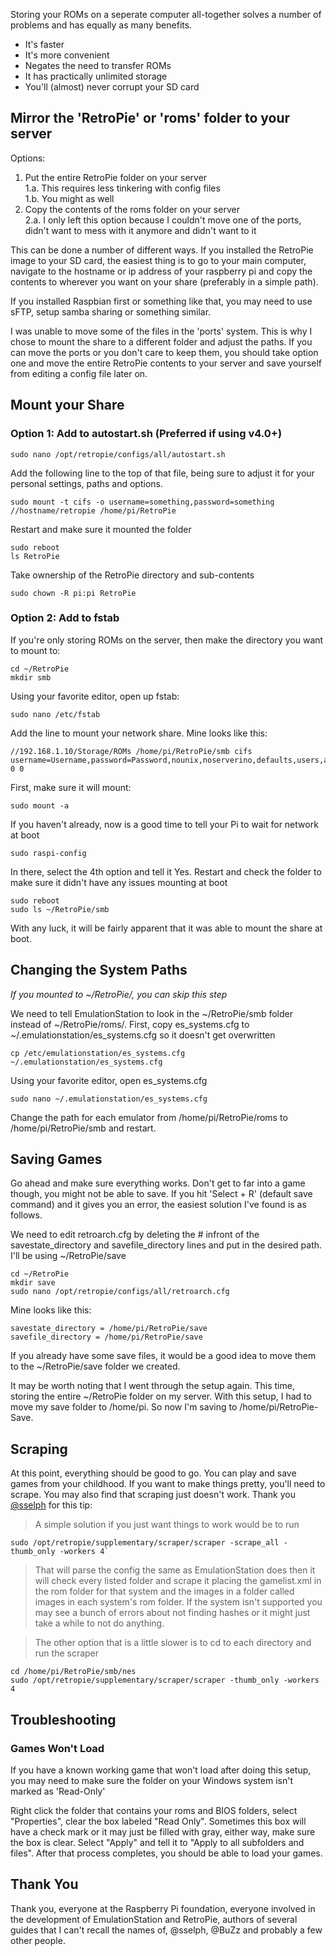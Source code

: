 Storing your ROMs on a seperate computer all-together solves a number of problems and has equally as many benefits.

* It's faster
* It's more convenient
* Negates the need to transfer ROMs
* It has practically unlimited storage
* You'll (almost) never corrupt your SD card

## Mirror the 'RetroPie' or 'roms' folder to your server

Options:  

1. Put the entire RetroPie folder on your server  
     1.a. This requires less tinkering with config files  
     1.b. You might as well  
2. Copy the contents of the roms folder on your server  
     2.a. I only left this option because I couldn't move one of the ports, didn't want to mess with it anymore and didn't want to it

This can be done a number of different ways. If you installed the RetroPie image to your SD card, the easiest thing is to go to your main computer, navigate to the hostname or ip address of your raspberry pi and copy the contents to wherever you want on your share (preferably in a simple path).

If you installed Raspbian first or something like that, you may need to use sFTP, setup samba sharing or something similar.

I was unable to move some of the files in the 'ports' system. This is why I chose to mount the share to a different folder and adjust the paths. If you can move the ports or you don't care to keep them, you should take option one and move the entire RetroPie contents to your server and save yourself from editing a config file later on.

## Mount your Share

### Option 1: Add to autostart.sh (Preferred if using v4.0+)

    sudo nano /opt/retropie/configs/all/autostart.sh

Add the following line to the top of that file, being sure to adjust it for your personal settings, paths and options.

    sudo mount -t cifs -o username=something,password=something //hostname/retropie /home/pi/RetroPie

Restart and make sure it mounted the folder

    sudo reboot
    ls RetroPie

Take ownership of the RetroPie directory and sub-contents

    sudo chown -R pi:pi RetroPie

### Option 2: Add to fstab

If you're only storing ROMs on the server, then make the directory you want to mount to:

    cd ~/RetroPie
    mkdir smb

Using your favorite editor, open up fstab:

    sudo nano /etc/fstab

Add the line to mount your network share. Mine looks like this:

    //192.168.1.10/Storage/ROMs /home/pi/RetroPie/smb cifs username=Username,password=Password,nounix,noserverino,defaults,users,auto 0 0

First, make sure it will mount:

    sudo mount -a

If you haven't already, now is a good time to tell your Pi to wait for network at boot

    sudo raspi-config

In there, select the 4th option and tell it Yes.
Restart and check the folder to make sure it didn't have any issues mounting at boot

    sudo reboot
    sudo ls ~/RetroPie/smb

With any luck, it will be fairly apparent that it was able to mount the share at boot.

## Changing the System Paths
_If you mounted to ~/RetroPie/, you can skip this step_

We need to tell EmulationStation to look in the ~/RetroPie/smb folder instead of ~/RetroPie/roms/.
First, copy es_systems.cfg to ~/.emulationstation/es_systems.cfg so it doesn't get overwritten

    cp /etc/emulationstation/es_systems.cfg ~/.emulationstation/es_systems.cfg

Using your favorite editor, open es_systems.cfg

    sudo nano ~/.emulationstation/es_systems.cfg

Change the path for each emulator from /home/pi/RetroPie/roms to /home/pi/RetroPie/smb and restart.

## Saving Games

Go ahead and make sure everything works. Don't get to far into a game though, you might not be able to save. If you hit 'Select + R' (default save command) and it gives you an error, the easiest solution I've found is as follows.

We need to edit retroarch.cfg by deleting the # infront of the savestate_directory and savefile_directory lines and put in the desired path. I'll be using ~/RetroPie/save

    cd ~/RetroPie
    mkdir save
    sudo nano /opt/retropie/configs/all/retroarch.cfg 

Mine looks like this:

    savestate_directory = /home/pi/RetroPie/save
    savefile_directory = /home/pi/RetroPie/save

If you already have some save files, it would be a good idea to move them to the ~/RetroPie/save folder we created.

It may be worth noting that I went through the setup again. This time, storing the entire ~/RetroPie folder on my server. With this setup, I had to move my save folder to /home/pi. So now I'm saving to /home/pi/RetroPie-Save.

## Scraping

At this point, everything should be good to go. You can play and save games from your childhood. If you want to make things pretty, you'll need to scrape. You may also find that scraping just doesn't work. Thank you [@sselph](https://retropie.org.uk/forum/user/sselph) for this tip:

> A simple solution if you just want things to work would be to run

    sudo /opt/retropie/supplementary/scraper/scraper -scrape_all -thumb_only -workers 4`

> That will parse the config the same as EmulationStation does then it will check every listed folder and scrape it placing the gamelist.xml in the rom folder for that system and the images in a folder called images in each system's rom folder. If the system isn't supported you may see a bunch of errors about not finding hashes or it might just take a while to not do anything.

> The other option that is a little slower is to cd to each directory and run the scraper

    cd /home/pi/RetroPie/smb/nes
    sudo /opt/retropie/supplementary/scraper/scraper -thumb_only -workers 4

## Troubleshooting

### Games Won't Load

If you have a known working game that won't load after doing this setup, you may need to make sure the folder on your Windows system isn't marked as 'Read-Only'

Right click the folder that contains your roms and BIOS folders, select "Properties", clear the box labeled "Read Only".
Sometimes this box will have a check mark or it may just be filled with gray, either way, make sure the box is clear. Select "Apply" and tell it to "Apply to all subfolders and files". After that process completes, you should be able to load your games.

## Thank You
Thank you, everyone at the Raspberry Pi foundation, everyone involved in the development of EmulationStation and RetroPie, authors of several guides that I can't recall the names of, @sselph, @BuZz and probably a few other people.
